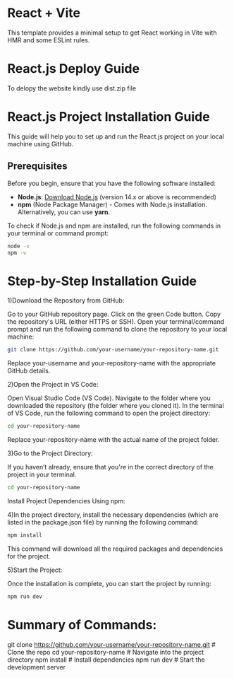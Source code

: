 # React + Vite

This template provides a minimal setup to get React working in Vite with HMR and some ESLint rules.
# React.js Deploy  Guide
To delopy the website kindly use dist.zip file 

# React.js Project Installation Guide

This guide will help you to set up and run the React.js project on your local machine using GitHub.

## Prerequisites

Before you begin, ensure that you have the following software installed:

- **Node.js**: [Download Node.js](https://nodejs.org/) (version 14.x or above is recommended)
- **npm** (Node Package Manager) - Comes with Node.js installation. Alternatively, you can use **yarn**.

To check if Node.js and npm are installed, run the following commands in your terminal or command prompt:

```bash
node -v
npm -v

````


# Step-by-Step Installation Guide
1)Download the Repository from GitHub:

Go to your GitHub repository page.
Click on the green Code button.
Copy the repository's URL (either HTTPS or SSH).
Open your terminal/command prompt and run the following command to clone the repository to your local machine:
```bash
git clone https://github.com/your-username/your-repository-name.git
```
Replace your-username and your-repository-name with the appropriate GitHub details.

2)Open the Project in VS Code:

Open Visual Studio Code (VS Code).
Navigate to the folder where you downloaded the repository (the folder where you cloned it).
In the terminal of VS Code, run the following command to open the project directory:
```bash
cd your-repository-name
```
Replace your-repository-name with the actual name of the project folder.

3)Go to the Project Directory:

If you haven’t already, ensure that you're in the correct directory of the project in your terminal.
```bash
cd your-repository-name
```
Install Project Dependencies Using npm:

4)In the project directory, install the necessary dependencies (which are listed in the package.json file) by running the following command:
```bash
npm install
```
This command will download all the required packages and dependencies for the project.

5)Start the Project:

Once the installation is complete, you can start the project by running:
```bash
npm run dev
````

# Summary of Commands:
git clone https://github.com/your-username/your-repository-name.git   # Clone the repo
cd your-repository-name                                                # Navigate into the project directory
npm install                                                            # Install dependencies
npm run dev                                                            # Start the development server
